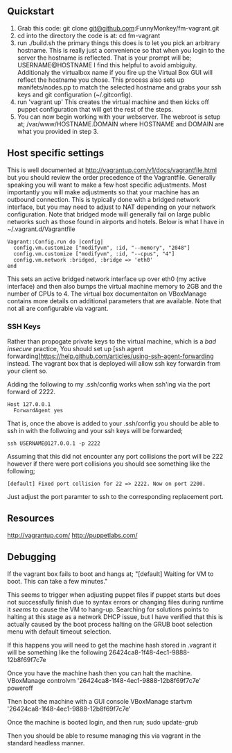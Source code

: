 ## Quickstart

1. Grab this code: git clone git@github.com:FunnyMonkey/fm-vagrant.git
2. cd into the directory the code is at: cd fm-vagrant
3. run ./build.sh the primary things this does is to let you pick an arbitrary
hostname. This is really just a convenience so that when you login to the server
the hostname is reflected. That is your prompt will be;
    USERNAME@HOSTNAME
I find this helpful to avoid ambiguity. Additionaly the virtualbox name if you
fire up the Virtual Box GUI will reflect the hostname you chose. This process
also sets up manifets/nodes.pp to match the selected hostname and grabs your
ssh keys and git configuration (~/.gitconfig).
5. run 'vagrant up' This creates the virtual machine and then kicks off puppet
configuration that will get the rest of the steps.
6. You can now begin working with your webserver. The webroot is setup at;
    /var/www/HOSTNAME.DOMAIN
where HOSTNAME and DOMAIN are what you provided in step 3.

## Host specific settings
This is well documented at http://vagrantup.com/v1/docs/vagrantfile.html but you
should review the order precedence of the Vagrantfile. Generally speaking you
will want to make a few host specific adjustments. Most importantly you will
make adjustments so that your machine has an outbound connection. This is
typically done with a bridged network interface, but you may need to adjust to
NAT depending on your network configuration. Note that bridged mode will
generally fail on large public networks such as those found in airports and
hotels. Below is what I have in ~/.vagrant.d/Vagrantfile

    Vagrant::Config.run do |config|
      config.vm.customize ["modifyvm", :id, "--memory", "2048"]
      config.vm.customize ["modifyvm", :id, "--cpus", "4"]
      config.vm.network :bridged, :bridge => 'eth0'
    end

This sets an active bridged network interface up over eth0 (my active interface)
and then also bumps the virtual machine memory to 2GB and the number of CPUs to
4. The virtual box documentaiton on VBoxManage contains more details on
additional parameters that are available. Note that not all are configurable via
vagrant.

### SSH Keys

Rather than propogate private keys to the virtual machine, which is a *bad* *insecure* practice, You should set up [ssh agent forwarding]https://help.github.com/articles/using-ssh-agent-forwarding instead. The vagrant box that is deployed will allow ssh key forwardin from your client so.

Adding the following to my .ssh/config works when ssh'ing via the port forward of 2222.

    Host 127.0.0.1
      ForwardAgent yes

That is, once the above is added to your .ssh/config you should be able to ssh in with the follwoing and your ssh keys will be forwarded;

    ssh USERNAME@127.0.0.1 -p 2222


Assuming that this did not encounter any port collisions the port will be 222 however if there were port collisions you should see something like the following;

    [default] Fixed port collision for 22 => 2222. Now on port 2200.

Just adjust the port paramter to ssh to the corresponding replacement port.


## Resources
http://vagrantup.com/
http://puppetlabs.com/

## Debugging
If the vagrant box fails to boot and hangs at;
    "[default] Waiting for VM to boot. This can take a few minutes."

This seems to trigger when adjusting puppet files if puppet starts but does not
successfully finish due to syntax errors or changing files during runtime it
*seems* to cause the VM to hang-up. Searching for solutions points to halting at
this stage as a network DHCP issue, but I have verified that this is actually
caused by the boot process halting on the GRUB boot selection menu with default
timeout selection.

If this happens you will need to get the machine hash stored in .vagrant it will
be something like the following
    26424ca8-1f48-4ec1-9888-12b8f69f7c7e

Once you have the machine hash then you can halt the machine.
    VBoxManage controlvm '26424ca8-1f48-4ec1-9888-12b8f69f7c7e' poweroff

Then boot the machine with a GUI console
    VBoxManage startvm '26424ca8-1f48-4ec1-9888-12b8f69f7c7e'

Once the machine is booted login, and then run;
    sudo update-grub

Then you should be able to resume managing this via vagrant in the standard
headless manner.
